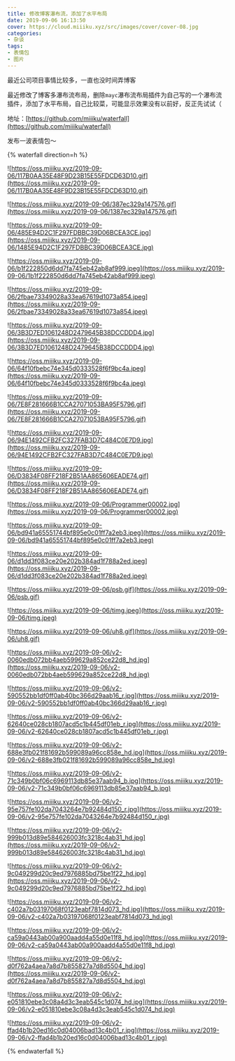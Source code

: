 ```yaml
---
title: 修改博客瀑布流，添加了水平布局
date: 2019-09-06 16:13:50
cover: https://cloud.miiiku.xyz/src/images/cover/cover-08.jpg
categories:
- 杂谈
tags: 
- 表情包
- 图片
---
```


最近公司项目事情比较多，一直也没时间弄博客

最近修改了博客多瀑布流布局，删除`mayc`瀑布流布局插件为自己写的一个瀑布流插件，添加了水平布局，自己比较菜，可能显示效果没有以前好，反正先试试（

地址：[https://github.com/miiiku/waterfall](https://github.com/miiiku/waterfall)

发布一波表情包～

{% waterfall direction=h %}

![https://oss.miiiku.xyz/2019-09-06/117B0AA35E48F9D23B15E55FDCD63D10.gif](https://oss.miiiku.xyz/2019-09-06/117B0AA35E48F9D23B15E55FDCD63D10.gif)

![https://oss.miiiku.xyz/2019-09-06/387ec329a147576.gif](https://oss.miiiku.xyz/2019-09-06/1387ec329a147576.gif)

![https://oss.miiiku.xyz/2019-09-06/485E94D2C1F297FDBBC39D06BCEA3CE.jpg](https://oss.miiiku.xyz/2019-09-06/1485E94D2C1F297FDBBC39D06BCEA3CE.jpg)

![https://oss.miiiku.xyz/2019-09-06/b1f222850d6dd7fa745eb42ab8af999.jpeg](https://oss.miiiku.xyz/2019-09-06/1b1f222850d6dd7fa745eb42ab8af999.jpeg)

![https://oss.miiiku.xyz/2019-09-06/2fbae73349028a33ea67619d1073a854.jpeg](https://oss.miiiku.xyz/2019-09-06/2fbae73349028a33ea67619d1073a854.jpeg)

![https://oss.miiiku.xyz/2019-09-06/3B3D7ED1061248D2479645B38DCCDDD4.jpg](https://oss.miiiku.xyz/2019-09-06/3B3D7ED1061248D2479645B38DCCDDD4.jpg)

![https://oss.miiiku.xyz/2019-09-06/64f10fbebc74e345d0333528f6f9bc4a.jpeg](https://oss.miiiku.xyz/2019-09-06/64f10fbebc74e345d0333528f6f9bc4a.jpeg)

![https://oss.miiiku.xyz/2019-09-06/7E8F281666B1CCA27071053BA95F5796.gif](https://oss.miiiku.xyz/2019-09-06/7E8F281666B1CCA27071053BA95F5796.gif)

![https://oss.miiiku.xyz/2019-09-06/94E1492CFB2FC327FAB3D7C484C0E7D9.jpg](https://oss.miiiku.xyz/2019-09-06/94E1492CFB2FC327FAB3D7C484C0E7D9.jpg)

![https://oss.miiiku.xyz/2019-09-06/D3834F08FF218F2B51AA865606EADE74.gif](https://oss.miiiku.xyz/2019-09-06/D3834F08FF218F2B51AA865606EADE74.gif)

![https://oss.miiiku.xyz/2019-09-06/Programmer00002.jpg](https://oss.miiiku.xyz/2019-09-06/Programmer00002.jpg)

![https://oss.miiiku.xyz/2019-09-06/bd941a65551744bf895e0c01ff7a2eb3.jpeg](https://oss.miiiku.xyz/2019-09-06/bd941a65551744bf895e0c01ff7a2eb3.jpeg)

![https://oss.miiiku.xyz/2019-09-06/d1dd3f083ce20e202b384ad1f788a2ed.jpeg](https://oss.miiiku.xyz/2019-09-06/d1dd3f083ce20e202b384ad1f788a2ed.jpeg)

![https://oss.miiiku.xyz/2019-09-06/psb.gif](https://oss.miiiku.xyz/2019-09-06/psb.gif)

![https://oss.miiiku.xyz/2019-09-06/timg.jpeg](https://oss.miiiku.xyz/2019-09-06/timg.jpeg)

![https://oss.miiiku.xyz/2019-09-06/uh8.gif](https://oss.miiiku.xyz/2019-09-06/uh8.gif)

![https://oss.miiiku.xyz/2019-09-06/v2-0060edb072bb4aeb599629a852ce22d8_hd.jpg](https://oss.miiiku.xyz/2019-09-06/v2-0060edb072bb4aeb599629a852ce22d8_hd.jpg)

![https://oss.miiiku.xyz/2019-09-06/v2-590552bb1df0ff0ab40bc366d29aab16_r.jpg](https://oss.miiiku.xyz/2019-09-06/v2-590552bb1df0ff0ab40bc366d29aab16_r.jpg)

![https://oss.miiiku.xyz/2019-09-06/v2-62640ce028cb1807acd5c1b445df01eb_r.jpg](https://oss.miiiku.xyz/2019-09-06/v2-62640ce028cb1807acd5c1b445df01eb_r.jpg)

![https://oss.miiiku.xyz/2019-09-06/v2-688e3fb021f81692b599089a96cc858e_hd.jpg](https://oss.miiiku.xyz/2019-09-06/v2-688e3fb021f81692b599089a96cc858e_hd.jpg)

![https://oss.miiiku.xyz/2019-09-06/v2-71c349b0bf06c6969113db85e37aab94_b.jpg](https://oss.miiiku.xyz/2019-09-06/v2-71c349b0bf06c6969113db85e37aab94_b.jpg)

![https://oss.miiiku.xyz/2019-09-06/v2-95e757fe102da7043264e7b92484d150_r.jpg](https://oss.miiiku.xyz/2019-09-06/v2-95e757fe102da7043264e7b92484d150_r.jpg)

![https://oss.miiiku.xyz/2019-09-06/v2-999b013d89e584626003fc3218c4ab31_hd.jpg](https://oss.miiiku.xyz/2019-09-06/v2-999b013d89e584626003fc3218c4ab31_hd.jpg)

![https://oss.miiiku.xyz/2019-09-06/v2-9c049299d20c9ed7976885bd75be1f22_hd.jpg](https://oss.miiiku.xyz/2019-09-06/v2-9c049299d20c9ed7976885bd75be1f22_hd.jpg)

![https://oss.miiiku.xyz/2019-09-06/v2-c402a7b03197068f0123eabf7814d073_hd.jpg](https://oss.miiiku.xyz/2019-09-06/v2-c402a7b03197068f0123eabf7814d073_hd.jpg)

![https://oss.miiiku.xyz/2019-09-06/v2-ca59a0443ab00a900aadd4a55d0e11f8_hd.jpg](https://oss.miiiku.xyz/2019-09-06/v2-ca59a0443ab00a900aadd4a55d0e11f8_hd.jpg)

![https://oss.miiiku.xyz/2019-09-06/v2-d0f762a4aea7a8d7b855827a7d8d5504_hd.jpg](https://oss.miiiku.xyz/2019-09-06/v2-d0f762a4aea7a8d7b855827a7d8d5504_hd.jpg)

![https://oss.miiiku.xyz/2019-09-06/v2-e051810ebe3c08a4d3c3eab545c1d074_hd.jpg](https://oss.miiiku.xyz/2019-09-06/v2-e051810ebe3c08a4d3c3eab545c1d074_hd.jpg)

![https://oss.miiiku.xyz/2019-09-06/v2-ffad4b1b20ed16c0d04006bad13c4b01_r.jpg](https://oss.miiiku.xyz/2019-09-06/v2-ffad4b1b20ed16c0d04006bad13c4b01_r.jpg)

{% endwaterfall %}